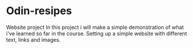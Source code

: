 # Odin-resipes
Website project
In this project i will make a simple demonstration of what i've learned so far in the course.
Setting up a simple website with different text, links and images.